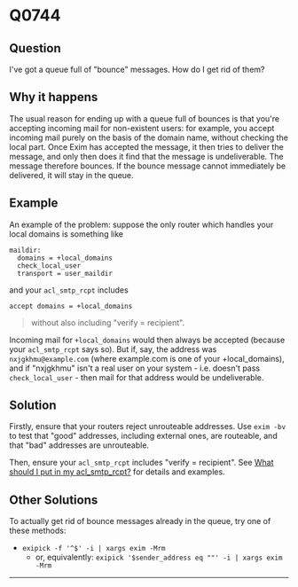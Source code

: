 Q0744
=====

Question
--------

I've got a queue full of "bounce" messages. How do I get rid of them?

Why it happens
--------------

The usual reason for ending up with a queue full of bounces is that
you're accepting incoming mail for non-existent users: for example, you
accept incoming mail purely on the basis of the domain name, without
checking the local part. Once Exim has accepted the message, it then
tries to deliver the message, and only then does it find that the
message is undeliverable. The message therefore bounces. If the bounce
message cannot immediately be delivered, it will stay in the queue.

Example
-------

An example of the problem: suppose the only router which handles your
local domains is something like

    maildir:
      domains = +local_domains
      check_local_user
      transport = user_maildir

and your `acl_smtp_rcpt` includes

    accept domains = +local_domains

> without also including "verify = recipient".

Incoming mail for `+local_domains` would then always be accepted
(because your `acl_smtp_rcpt` says so). But if, say, the address was
`nxjgkhmu@example.com` (where example.com is one of your
+local\_domains), and if "nxjgkhmu" isn't a real user on your system -
i.e. doesn't pass `check_local_user` - then mail for that address would
be undeliverable.

Solution
--------

Firstly, ensure that your routers reject unrouteable addresses. Use
`exim -bv` to test that "good" addresses, including external ones, are
routeable, and that "bad" addresses are unrouteable.

Then, ensure your `acl_smtp_rcpt` includes "verify = recipient". See
[What should I put in my acl\_smtp\_rcpt?](../Q0743) for details and
examples.

Other Solutions
---------------

To actually get rid of bounce messages already in the queue, try one of
these methods:
-   `exipick -f '^$' -i | xargs exim -Mrm`
    -   or, equivalently:
        `exipick '$sender_address eq ""' -i | xargs exim -Mrm`

* * * * *

